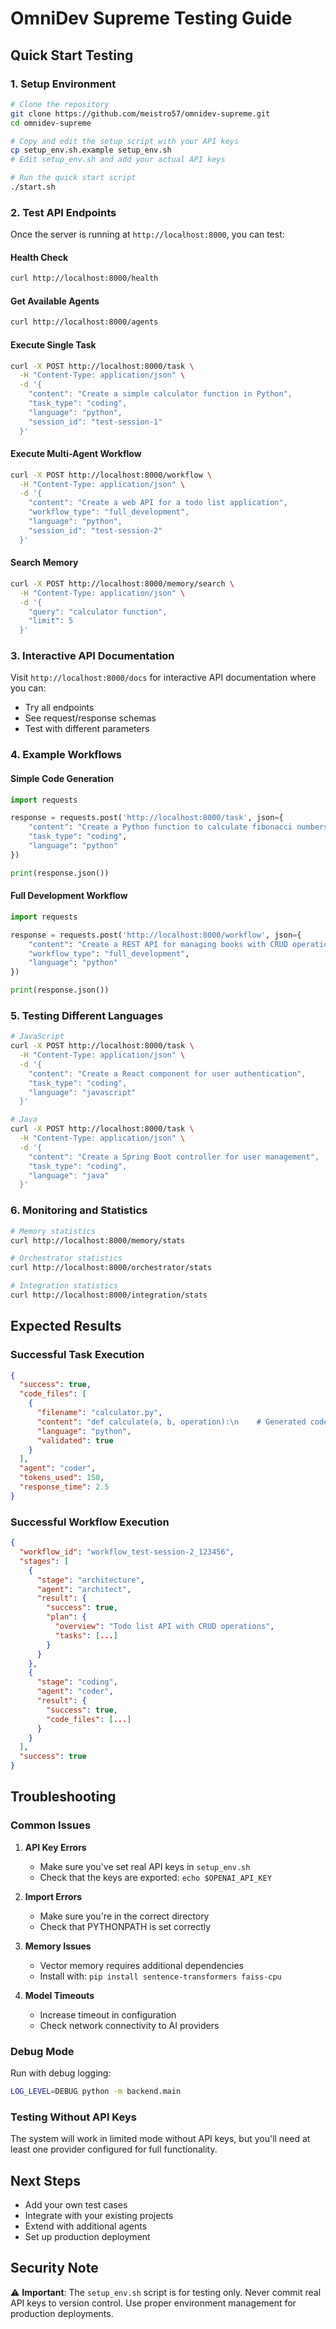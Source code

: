 # OmniDev Supreme Testing Guide

## Quick Start Testing

### 1. Setup Environment

```bash
# Clone the repository
git clone https://github.com/meistro57/omnidev-supreme.git
cd omnidev-supreme

# Copy and edit the setup script with your API keys
cp setup_env.sh.example setup_env.sh
# Edit setup_env.sh and add your actual API keys

# Run the quick start script
./start.sh
```

### 2. Test API Endpoints

Once the server is running at `http://localhost:8000`, you can test:

#### Health Check
```bash
curl http://localhost:8000/health
```

#### Get Available Agents
```bash
curl http://localhost:8000/agents
```

#### Execute Single Task
```bash
curl -X POST http://localhost:8000/task \
  -H "Content-Type: application/json" \
  -d '{
    "content": "Create a simple calculator function in Python",
    "task_type": "coding",
    "language": "python",
    "session_id": "test-session-1"
  }'
```

#### Execute Multi-Agent Workflow
```bash
curl -X POST http://localhost:8000/workflow \
  -H "Content-Type: application/json" \
  -d '{
    "content": "Create a web API for a todo list application",
    "workflow_type": "full_development",
    "language": "python",
    "session_id": "test-session-2"
  }'
```

#### Search Memory
```bash
curl -X POST http://localhost:8000/memory/search \
  -H "Content-Type: application/json" \
  -d '{
    "query": "calculator function",
    "limit": 5
  }'
```

### 3. Interactive API Documentation

Visit `http://localhost:8000/docs` for interactive API documentation where you can:
- Try all endpoints
- See request/response schemas
- Test with different parameters

### 4. Example Workflows

#### Simple Code Generation
```python
import requests

response = requests.post('http://localhost:8000/task', json={
    "content": "Create a Python function to calculate fibonacci numbers",
    "task_type": "coding",
    "language": "python"
})

print(response.json())
```

#### Full Development Workflow
```python
import requests

response = requests.post('http://localhost:8000/workflow', json={
    "content": "Create a REST API for managing books with CRUD operations",
    "workflow_type": "full_development",
    "language": "python"
})

print(response.json())
```

### 5. Testing Different Languages

```bash
# JavaScript
curl -X POST http://localhost:8000/task \
  -H "Content-Type: application/json" \
  -d '{
    "content": "Create a React component for user authentication",
    "task_type": "coding",
    "language": "javascript"
  }'

# Java
curl -X POST http://localhost:8000/task \
  -H "Content-Type: application/json" \
  -d '{
    "content": "Create a Spring Boot controller for user management",
    "task_type": "coding",
    "language": "java"
  }'
```

### 6. Monitoring and Statistics

```bash
# Memory statistics
curl http://localhost:8000/memory/stats

# Orchestrator statistics
curl http://localhost:8000/orchestrator/stats

# Integration statistics
curl http://localhost:8000/integration/stats
```

## Expected Results

### Successful Task Execution
```json
{
  "success": true,
  "code_files": [
    {
      "filename": "calculator.py",
      "content": "def calculate(a, b, operation):\n    # Generated code here",
      "language": "python",
      "validated": true
    }
  ],
  "agent": "coder",
  "tokens_used": 150,
  "response_time": 2.5
}
```

### Successful Workflow Execution
```json
{
  "workflow_id": "workflow_test-session-2_123456",
  "stages": [
    {
      "stage": "architecture",
      "agent": "architect",
      "result": {
        "success": true,
        "plan": {
          "overview": "Todo list API with CRUD operations",
          "tasks": [...]
        }
      }
    },
    {
      "stage": "coding",
      "agent": "coder",
      "result": {
        "success": true,
        "code_files": [...]
      }
    }
  ],
  "success": true
}
```

## Troubleshooting

### Common Issues

1. **API Key Errors**
   - Make sure you've set real API keys in `setup_env.sh`
   - Check that the keys are exported: `echo $OPENAI_API_KEY`

2. **Import Errors**
   - Make sure you're in the correct directory
   - Check that PYTHONPATH is set correctly

3. **Memory Issues**
   - Vector memory requires additional dependencies
   - Install with: `pip install sentence-transformers faiss-cpu`

4. **Model Timeouts**
   - Increase timeout in configuration
   - Check network connectivity to AI providers

### Debug Mode

Run with debug logging:
```bash
LOG_LEVEL=DEBUG python -m backend.main
```

### Testing Without API Keys

The system will work in limited mode without API keys, but you'll need at least one provider configured for full functionality.

## Next Steps

- Add your own test cases
- Integrate with your existing projects
- Extend with additional agents
- Set up production deployment

## Security Note

⚠️ **Important**: The `setup_env.sh` script is for testing only. Never commit real API keys to version control. Use proper environment management for production deployments.